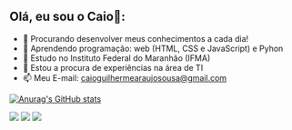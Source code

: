 ## Olá, eu sou o Caio👋:

- 🔭 Procurando desenvolver meus conhecimentos a cada dia!
- 🌱 Aprendendo programação: web (HTML, CSS e JavaScript) e Pyhon
- 👯 Estudo no Instituto Federal do Maranhão (IFMA)
- 🤔 Estou a procura de experiências na área de TI
- 📫 Meu E-mail: caioguilhermearaujosousa@gmail.com

[![Anurag's GitHub stats](https://github-readme-stats.vercel.app/api?username=CaioAraujoSousa)](https://github.com/CaioAraujoSousa)

<div> 
  <a href="https://www.instagram.com/caioaraujo.sousa/" target="_blank"><img src="https://img.shields.io/badge/-Instagram-%23E4405F?style=for-the-badge&logo=instagram&logoColor=white" target="_blank"></a>
  <a href = "(https://mail.google.com/mail/u/0/?hl=pt-BR#inbox?compose=GTvVlcSKjswmRjQNvSLTRfbRbFrZsvjVqVfldqDlwtklJckxsLNfQGqsWNcBwjJVbzxWhCjGvLHJM)"><img src="https://img.shields.io/badge/-Gmail-%23333?style=for-the-badge&logo=gmail&logoColor=white" target="_blank"></a>
  <a href="(https://www.linkedin.com/in/caio-guilherme-ara%C3%BAjo-sousa-b59b8b340/)" target="_blank"><img src="https://img.shields.io/badge/-LinkedIn-%230077B5?style=for-the-badge&logo=linkedin&logoColor=white" target="_blank"></a> 
  
</div>
